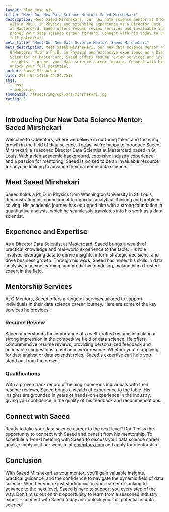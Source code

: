 ```yaml
---
layout: blog_base.njk
title: "Meet Our New Data Science Mentor: Saeed Mirshekari"
description: Meet Saeed Mirshekari, our new data science mentor at O'Mentors.
  With a Ph.D. in Physics and extensive experience as a Director Data Scientist
  at Mastercard, Saeed offers resume review services and invaluable insights to
  propel your data science career forward. Connect with him today to unlock your
  full potential.
meta_title: "Meet Our New Data Science Mentor: Saeed Mirshekari"
meta_description: Meet Saeed Mirshekari, our new data science mentor at
  O'Mentors. With a Ph.D. in Physics and extensive experience as a Director Data
  Scientist at Mastercard, Saeed offers resume review services and invaluable
  insights to propel your data science career forward. Connect with him today to
  unlock your full potential.
author: Saeed Mirshekari
date: 2024-02-14T16:44:24.751Z
tags:
  - post
  - mentoring
thumbnail: /assets/img/uploads/mirshekari.jpg
rating: 5
---
```

## Introducing Our New Data Science Mentor: Saeed Mirshekari

Welcome to O'Mentors, where we believe in nurturing talent and fostering growth in the field of data science. Today, we're happy to introduce Saeed Mirshekari, a seasoned Director Data Scientist at Mastercard based in St. Louis. With a rich academic background, extensive industry experience, and a passion for mentoring, Saeed is poised to be an invaluable resource for anyone looking to advance their career in data science.

## Meet Saeed Mirshekari

Saeed holds a Ph.D. in Physics from Washington University in St. Louis, demonstrating his commitment to rigorous analytical thinking and problem-solving. His academic journey has equipped him with a strong foundation in quantitative analysis, which he seamlessly translates into his work as a data scientist.

## Experience and Expertise

As a Director Data Scientist at Mastercard, Saeed brings a wealth of practical knowledge and real-world experience to the table. His role involves leveraging data to derive insights, inform strategic decisions, and drive business growth. Through his work, Saeed has honed his skills in data analysis, machine learning, and predictive modeling, making him a trusted expert in the field.

## Mentorship Services

At O'Mentors, Saeed offers a range of services tailored to support individuals in their data science career journey. Here are some of the key services he provides:

### Resume Review

Saeed understands the importance of a well-crafted resume in making a strong impression in the competitive field of data science. He offers comprehensive resume reviews, providing personalized feedback and actionable suggestions to enhance your resume. Whether you're applying for data analyst or data scientist roles, Saeed's expertise can help you stand out from the crowd.

### Qualifications

With a proven track record of helping numerous individuals with their resume reviews, Saeed brings a wealth of experience to the table. His insights are grounded in years of hands-on experience in the industry, giving you confidence in the quality of his feedback and recommendations.

## Connect with Saeed

Ready to take your data science career to the next level? Don't miss the opportunity to connect with Saeed and benefit from his mentorship. To schedule a 1-on-1 meeting with Saeed to discuss your data science career goals, simply visit our website at [omentors.com](https://www.omentors.com) and apply for mentorship.

## Conclusion

With Saeed Mirshekari as your mentor, you'll gain valuable insights, practical guidance, and the confidence to navigate the dynamic field of data science. Whether you're just starting out in your career or looking to advance to the next level, Saeed is here to support you every step of the way. Don't miss out on this opportunity to learn from a seasoned industry expert – connect with Saeed today and unlock your full potential in data science!